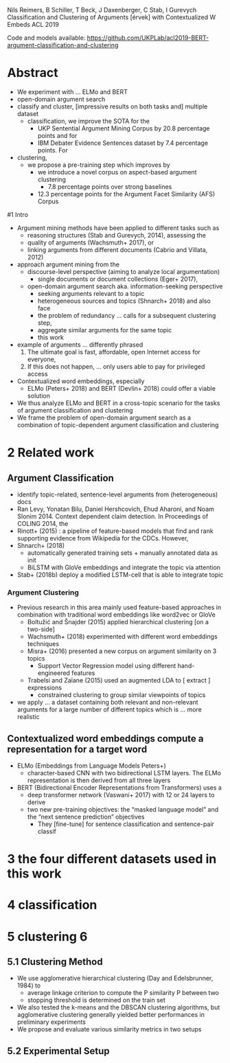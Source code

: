 Nils Reimers, B Schiller, T Beck, J Daxenberger, C Stab, I Gurevych
Classification and Clustering of Arguments [érvek] with Contextualized W Embeds
ACL 2019

Code and models available:
https://github.com/UKPLab/acl2019-BERT-argument-classification-and-clustering

# Abstract

* We experiment with ... ELMo and BERT
* open-domain argument search
* classify and cluster, [impressive results on both tasks and] multiple dataset
  * classification, we improve the SOTA for the
    * UKP Sentential Argument Mining Corpus by 20.8 percentage points and for
    * IBM Debater Evidence Sentences dataset by 7.4 percentage points.  For
* clustering,
  * we propose a pre-training step which improves by
    * we introduce a novel corpus on aspect-based argument clustering
      * 7.8 percentage points over strong baselines
    * 12.3 percentage points for the Argument Facet Similarity (AFS) Corpus

#1 Intro

* Argument mining methods have been applied to different tasks such as
  * reasoning structures (Stab and Gurevych, 2014), assessing the
  * quality of arguments (Wachsmuth+ 2017), or
  * linking arguments from different documents (Cabrio and Villata, 2012)
* approach argument mining from the
  * discourse-level perspective (aiming to analyze local argumentation)
    * single documents or document collections (Eger+ 2017),
  * open-domain argument search aka. information-seeking perspective
    * seeking arguments relevant to a topic
    * heterogeneous sources and topics (Shnarch+ 2018) and also face
    * the problem of redundancy ...  calls for a subsequent clustering step,
    * aggregate similar arguments for the same topic
    * this work
* example of arguments ...  differently phrased
  1. The ultimate goal is fast, affordable, open Internet access for everyone,
  2. If this does not happen, ... only users able to pay for privileged access
* Contextualized word embeddings, especially
  * ELMo (Peters+ 2018) and BERT (Devlin+ 2018) could offer a viable solution
* We thus analyze ELMo and BERT in a cross-topic scenario 
  for the tasks of argument classification and clustering
* We frame the problem of open-domain argument search as a combination of
  topic-dependent argument classification and clustering

# 2 Related work

## Argument Classification

* identify topic-related, sentence-level arguments from (heterogeneous) docs
* Ran Levy, Yonatan Bilu, Daniel Hershcovich, Ehud Aharoni, and Noam Slonim
  2014. Context dependent claim detection. In Proceedings of COLING 2014, the
* Rinott+ (2015) : a pipeline of feature-based models that
  find and rank supporting evidence from Wikipedia for the CDCs. However,
* Shnarch+ (2018)
  * automatically generated training sets + manually annotated data as init
  * BiLSTM with GloVe embeddings and integrate the topic via attention
* Stab+ (2018b) deploy a modified LSTM-cell that is able to integrate topic

### Argument Clustering

* Previous research in this area mainly used feature-based approaches in
  combination with traditional word embeddings like word2vec or GloVe
  * Boltužić and Šnajder (2015) applied hierarchical clustering [on a two-side]
  * Wachsmuth+ (2018) experimented with different word embeddings techniques
  * Misra+ (2016) presented a new corpus on argument similarity on 3 topics
    * Support Vector Regression model using different hand-engineered features
  * Trabelsi and Zaı̈ane (2015) used an augmented LDA to [ extract ] expressions
    * constrained clustering to group similar viewpoints of topics
* we apply ... a dataset containing both relevant and non-relevant arguments
  for a large number of different topics which is ... more realistic

## Contextualized word embeddings compute a representation for a target word

* ELMo (Embeddings from Language Models Peters+)
  * character-based CNN with two bidirectional LSTM layers. The ELMo
    representation is then derived from all three layers
* BERT (Bidirectional Encoder Representations from Transformers) uses a
  * deep transformer network (Vaswani+ 2017) with 12 or 24 layers to derive
  * two new pre-training objectives:
    the “masked language model” and the “next sentence prediction” objectives
    * They [fine-tune] for sentence classification and sentence-pair classif

# 3 the four different datasets used in this work

# 4 classification

# 5 clustering 6

## 5.1 Clustering Method

* We use agglomerative hierarchical clustering (Day and Edelsbrunner, 1984) to
  * average linkage criterion to compute the P similarity P between two
  * stopping threshold is determined on the train set
* We also tested the k-means and the DBSCAN clustering algorithms, 
  but agglomerative clustering generally yielded better performances in
  preliminary experiments
* We propose and evaluate various similarity metrics in two setups

## 5.2 Experimental Setup

